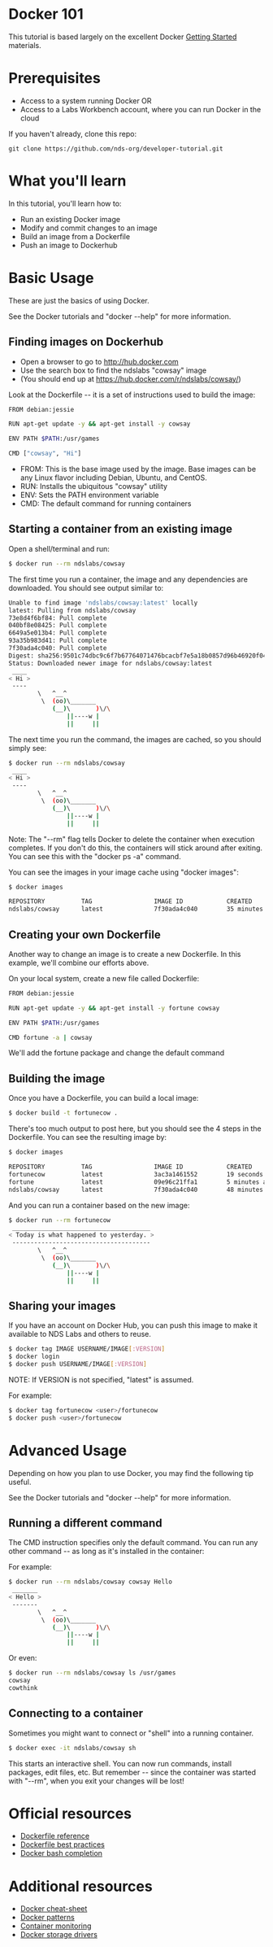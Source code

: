 # Docker 101

This tutorial is based largely on the excellent Docker [Getting Started](https://docs.docker.com/linux/step_four/) materials.

# Prerequisites
* Access to a system running Docker
OR
* Access to a Labs Workbench account, where you can run Docker in the cloud

If you haven't already, clone this repo:

```
git clone https://github.com/nds-org/developer-tutorial.git
```

# What you'll learn
In this tutorial, you'll learn how to:
* Run an existing Docker image
* Modify and commit changes to an image
* Build an image from a Dockerfile
* Push an image to Dockerhub 

# Basic Usage
These are just the basics of using Docker.

See the Docker tutorials and "docker --help" for more information.

## Finding images on Dockerhub

* Open a browser to go to http://hub.docker.com
* Use the search box to find the ndslabs "cowsay" image
* (You should end up at https://hub.docker.com/r/ndslabs/cowsay/)

Look at the Dockerfile -- it is a set of instructions used to build the image:

```bash
FROM debian:jessie

RUN apt-get update -y && apt-get install -y cowsay

ENV PATH $PATH:/usr/games

CMD ["cowsay", "Hi"]
```

* FROM: This is the base image used by the image. Base images can be any Linux flavor including Debian, Ubuntu, and CentOS.
* RUN: Installs the ubiquitous "cowsay" utility 
* ENV: Sets the PATH environment variable
* CMD: The default command for running containers


## Starting a container from an existing image

Open a shell/terminal and run:

```bash
$ docker run --rm ndslabs/cowsay
```

The first time you run a container, the image and any dependencies are downloaded. You should see output similar to:

```bash
Unable to find image 'ndslabs/cowsay:latest' locally
latest: Pulling from ndslabs/cowsay
73e8d4f6bf84: Pull complete
040bf8e08425: Pull complete
6649a5e013b4: Pull complete
93a35b983d41: Pull complete
7f30ada4c040: Pull complete
Digest: sha256:9501c74dbc9c6f7b67764071476bcacbf7e5a18b0857d96b46920f0431493e0b
Status: Downloaded newer image for ndslabs/cowsay:latest
 ____
< Hi >
 ----
        \   ^__^
         \  (oo)\_______
            (__)\       )\/\
                ||----w |
                ||     ||
```

The next time you run the command, the images are cached, so you should simply see:

```bash
$ docker run --rm ndslabs/cowsay
 ____
< Hi >
 ----
        \   ^__^
         \  (oo)\_______
            (__)\       )\/\
                ||----w |
                ||     ||
```

Note: The "--rm" flag tells Docker to delete the container when execution completes.  If you don't do this, the containers will stick around after exiting. You can see this with the "docker ps -a" command. 

You can see the images in your image cache using "docker images":
```bash
$ docker images

REPOSITORY          TAG                 IMAGE ID            CREATED             VIRTUAL SIZE
ndslabs/cowsay      latest              7f30ada4c040        35 minutes ago      170.9 MB
```

## Creating your own Dockerfile

Another way to change an image is to create a new Dockerfile. In this example, we'll combine our efforts above.

On your local system, create a new file called Dockerfile:
```bash
FROM debian:jessie

RUN apt-get update -y && apt-get install -y fortune cowsay

ENV PATH $PATH:/usr/games

CMD fortune -a | cowsay
```

We'll add the fortune package and change the default command

## Building the image

Once you have a Dockerfile, you can build a local image:
```bash
$ docker build -t fortunecow .
```

There's too much output to post here, but you should see the 4 steps in the Dockerfile.  You can see the resulting image by:

```bash
$ docker images

REPOSITORY          TAG                 IMAGE ID            CREATED             VIRTUAL SIZE
fortunecow          latest              3ac3a1461552        19 seconds ago      172.9 MB
fortune             latest              09e96c21ffa1        5 minutes ago       175.9 MB
ndslabs/cowsay      latest              7f30ada4c040        48 minutes ago      170.9 MB
```

And you can run a container based on the new image:
```bash
$ docker run --rm fortunecow
 ______________________________________
< Today is what happened to yesterday. >
 --------------------------------------
        \   ^__^
         \  (oo)\_______
            (__)\       )\/\
                ||----w |
                ||     ||
```


## Sharing your images

If you have an account on Docker Hub, you can push this image to make it available to NDS Labs and others to reuse.

```bash
$ docker tag IMAGE USERNAME/IMAGE[:VERSION]
$ docker login
$ docker push USERNAME/IMAGE[:VERSION]
```

NOTE: If VERSION is not specified, "latest" is assumed.

For example:

```bash
$ docker tag fortunecow <user>/fortunecow
$ docker push <user>/fortunecow
```

# Advanced Usage
Depending on how you plan to use Docker, you may find the following tip useful.

See the Docker tutorials and "docker --help" for more information.

## Running a different command

The CMD instruction specifies only the default command. You can run any other command -- as long as it's installed in the container:

For example:
```bash
$ docker run --rm ndslabs/cowsay cowsay Hello
 _______
< Hello >
 -------
        \   ^__^
         \  (oo)\_______
            (__)\       )\/\
                ||----w |
                ||     ||
```

Or even:
```bash
$ docker run --rm ndslabs/cowsay ls /usr/games
cowsay
cowthink
```

## Connecting to a container

Sometimes you might want to connect or "shell" into a running container. 

```bash
$ docker exec -it ndslabs/cowsay sh
```

This starts an interactive shell.  You can now run commands, install packages, edit files, etc.  But remember -- since the container was started with "--rm", when you exit your changes will be lost!

# Official resources
* [Dockerfile reference](https://docs.docker.com/engine/reference/builder/)
* [Dockerfile best practices](https://docs.docker.com/engine/userguide/eng-image/dockerfile_best-practices/)
* [Docker bash completion](https://raw.githubusercontent.com/docker/docker/master/contrib/completion/bash/docker)

# Additional resources
* [Docker cheat-sheet](https://github.com/wsargent/docker-cheat-sheet)
* [Docker patterns](http://hokstad.com/docker/patterns)
* [Container monitoring](https://www.youtube.com/watch?v=S-4wxLgpZdE)
* [Docker storage drivers](https://www.youtube.com/watch?v=hk6wqNBLlxQ)
